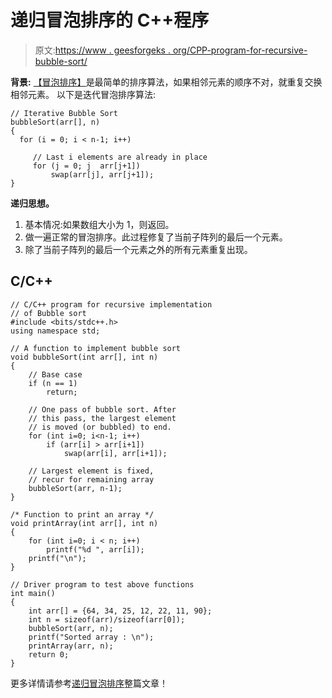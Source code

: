 # 递归冒泡排序的 C++程序

> 原文:[https://www . geesforgeks . org/CPP-program-for-recursive-bubble-sort/](https://www.geeksforgeeks.org/cpp-program-for-recursive-bubble-sort/)

**背景:**
[【冒泡排序】](https://www.geeksforgeeks.org/bubble-sort/)是最简单的排序算法，如果相邻元素的顺序不对，就重复交换相邻元素。
以下是迭代冒泡排序算法:

```
// Iterative Bubble Sort
bubbleSort(arr[], n)
{
  for (i = 0; i < n-1; i++)      

     // Last i elements are already in place   
     for (j = 0; j  arr[j+1])
         swap(arr[j], arr[j+1]);
} 
```

**递归思想。**

1.  基本情况:如果数组大小为 1，则返回。
2.  做一遍正常的冒泡排序。此过程修复了当前子阵列的最后一个元素。
3.  除了当前子阵列的最后一个元素之外的所有元素重复出现。

## C/C++

```
// C/C++ program for recursive implementation
// of Bubble sort
#include <bits/stdc++.h>
using namespace std;

// A function to implement bubble sort
void bubbleSort(int arr[], int n)
{
    // Base case
    if (n == 1)
        return;

    // One pass of bubble sort. After
    // this pass, the largest element
    // is moved (or bubbled) to end.
    for (int i=0; i<n-1; i++)
        if (arr[i] > arr[i+1])
            swap(arr[i], arr[i+1]);

    // Largest element is fixed,
    // recur for remaining array
    bubbleSort(arr, n-1);
}

/* Function to print an array */
void printArray(int arr[], int n)
{
    for (int i=0; i < n; i++)
        printf("%d ", arr[i]);
    printf("\n");
}

// Driver program to test above functions
int main()
{
    int arr[] = {64, 34, 25, 12, 22, 11, 90};
    int n = sizeof(arr)/sizeof(arr[0]);
    bubbleSort(arr, n);
    printf("Sorted array : \n");
    printArray(arr, n);
    return 0;
}
```

更多详情请参考[递归冒泡排序](https://www.geeksforgeeks.org/recursive-bubble-sort/)整篇文章！